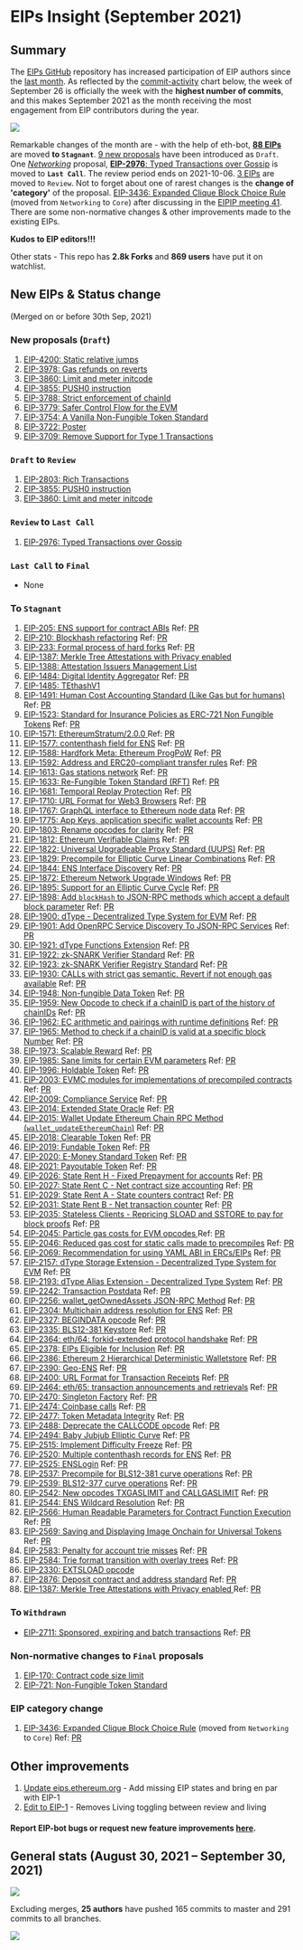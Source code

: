 # EIPs Insight (September 2021)



## Summary
The [EIPs GitHub](https://github.com/ethereum/EIPs) repository has increased participation of EIP authors since the [last month](https://hackmd.io/@poojaranjan/EthereumImprovementProposalsInsight/https%3A%2F%2Fhackmd.io%2F%40poojaranjan%2FEIPsInsightAugust2021).  As reflected by the [commit-activity](https://github.com/ethereum/EIPs/graphs/commit-activity) chart below, the week of September 26 is officially the week with the **highest number of commits**, and this makes September 2021 as the month receiving the most engagement from EIP contributors during the year. 

![](https://i.imgur.com/HR80DvV.png)

Remarkable changes of the month are - with the help of eth-bot, **[88 EIPs](https://hackmd.io/nSqG8YFPTKCgbU2rj4-dQA#To-Stagnant)** are moved **to `Stagnant`**. [9 new proposals](#New-proposals-Draft) have been introduced as `Draft`. One [*Networking*](https://eips.ethereum.org/networking) proposal, [**EIP-2976**: Typed Transactions over Gossip](https://eips.ethereum.org/EIPS/eip-2976) is moved to **`Last Call`**. The review period ends on 	2021-10-06. [3 EIPs](https://hackmd.io/nSqG8YFPTKCgbU2rj4-dQA#Draft-to-Review) are moved to `Review`. Not to forget about one of rarest changes is the **change of 'category'** of the proposal. [EIP-3436: Expanded Clique Block Choice Rule](https://eips.ethereum.org/EIPS/eip-3436) (moved from `Networking` to `Core`) after discussing in the [EIPIP meeting 41](https://youtu.be/54j6VK6ska0?t=1317). There are some non-normative changes & other improvements made to the existing EIPs. 

**Kudos to EIP editors!!!**

Other stats -  This repo has **2.8k Forks** and **869 users** have put it on watchlist. 
  
## New EIPs & Status change 
(Merged on or before 30th Sep, 2021)

### New proposals (`Draft`)
1. [EIP-4200: Static relative jumps](https://eips.ethereum.org/EIPS/eip-4200)
2. [EIP-3978: Gas refunds on reverts](https://eips.ethereum.org/EIPS/eip-3978)
3. [EIP-3860: Limit and meter initcode](https://eips.ethereum.org/EIPS/eip-3860)
4. [EIP-3855: PUSH0 instruction](https://eips.ethereum.org/EIPS/eip-3855)
5. [EIP-3788: Strict enforcement of chainId](https://eips.ethereum.org/EIPS/eip-3788)
6. [EIP-3779: Safer Control Flow for the EVM](https://eips.ethereum.org/EIPS/eip-3779)
7. [EIP-3754: A Vanilla Non-Fungible Token Standard](https://eips.ethereum.org/EIPS/eip-3754)
8. [EIP-3722: Poster](https://eips.ethereum.org/EIPS/eip-3722) 
9. [EIP-3709: Remove Support for Type 1 Transactions](https://eips.ethereum.org/EIPS/eip-3709)





### `Draft` to `Review`
1. [EIP-2803: Rich Transactions](https://github.com/ethereum/EIPs/pull/4188)
2. [EIP-3855: PUSH0 instruction](https://github.com/ethereum/EIPs/pull/3983/commits/052dada1530b716ae466223691b26266e7136876)
3. [EIP-3860: Limit and meter initcode](https://github.com/ethereum/EIPs/pull/3984)



### `Review` to `Last Call`
1. [EIP-2976: Typed Transactions over Gossip](https://github.com/ethereum/EIPs/pull/4187)


### `Last Call` to `Final`
* None

### To `Stagnant`
1. [EIP-205: ENS support for contract ABIs](https://eips.ethereum.org/EIPS/eip-205) Ref: [PR](https://github.com/ethereum/EIPs/pull/3937)
2. [EIP-210: Blockhash refactoring](https://eips.ethereum.org/EIPS/eip-210) Ref: [PR](https://github.com/ethereum/EIPs/pull/3939/commits/006020be69d03ed8ceecf6b16d9a9227655f0d7e)
3. [EIP-233: Formal process of hard forks](https://eips.ethereum.org/EIPS/eip-233) Ref: [PR](https://github.com/ethereum/EIPs/pull/3947)
4. [EIP-1387: Merkle Tree Attestations with Privacy enabled](https://eips.ethereum.org/EIPS/eip-1387)
5. [EIP-1388: Attestation Issuers Management List](https://eips.ethereum.org/EIPS/eip-1388) 
6. [EIP-1484: Digital Identity Aggregator](https://eips.ethereum.org/EIPS/eip-1484) Ref: [PR](https://github.com/ethereum/EIPs/pull/3886)
7. [EIP-1485: TEthashV1](https://eips.ethereum.org/EIPS/eip-1485)
8. [EIP-1491: Human Cost Accounting Standard (Like Gas but for humans)](https://eips.ethereum.org/EIPS/eip-1491) Ref: [PR](https://github.com/ethereum/EIPs/pull/3888)
9. [EIP-1523: Standard for Insurance Policies as ERC-721 Non Fungible Tokens](https://eips.ethereum.org/EIPS/eip-1523) Ref: [PR](https://github.com/ethereum/EIPs/pull/3889) 
10. [EIP-1571: EthereumStratum/2.0.0 ](https://eips.ethereum.org/EIPS/eip-1571) Ref: [PR](https://github.com/ethereum/EIPs/pull/3890)
11. [EIP-1577: contenthash field for ENS](https://eips.ethereum.org/EIPS/eip-1577) Ref: [PR](https://github.com/ethereum/EIPs/pull/3891)
12. [EIP-1588: Hardfork Meta: Ethereum ProgPoW](https://eips.ethereum.org/EIPS/eip-1588) Ref: [PR](https://github.com/ethereum/EIPs/pull/3893)
13. [EIP-1592: Address and ERC20-compliant transfer rules](https://eips.ethereum.org/EIPS/eip-1592) Ref: [PR](https://github.com/ethereum/EIPs/pull/3894)
14. [EIP-1613: Gas stations network](https://eips.ethereum.org/EIPS/eip-1613) Ref: [PR](https://github.com/ethereum/EIPs/pull/3895)
15. [EIP-1633: Re-Fungible Token Standard (RFT)](https://eips.ethereum.org/EIPS/eip-1633) Ref: [PR](https://github.com/ethereum/EIPs/pull/3896)
16. [EIP-1681: Temporal Replay Protection](https://eips.ethereum.org/EIPS/eip-1681) Ref: [PR](https://github.com/ethereum/EIPs/pull/3897)
17. [EIP-1710: URL Format for Web3 Browsers](https://eips.ethereum.org/EIPS/eip-1710) Ref: [PR](https://github.com/ethereum/EIPs/pull/3898)
18. [EIP-1767: GraphQL interface to Ethereum node data](https://eips.ethereum.org/EIPS/eip-1767) Ref: [PR](https://github.com/ethereum/EIPs/pull/3899)
19. [EIP-1775: App Keys, application specific wallet accounts](https://eips.ethereum.org/EIPS/eip-1775) Ref: [PR](https://github.com/ethereum/EIPs/pull/3900)
20. [EIP-1803: Rename opcodes for clarity](https://eips.ethereum.org/EIPS/eip-1803) Ref: [PR](https://github.com/ethereum/EIPs/pull/3901)
21. [EIP-1812: Ethereum Verifiable Claims](https://eips.ethereum.org/EIPS/eip-1812) Ref: [PR](https://github.com/ethereum/EIPs/pull/3902)
22. [EIP-1822: Universal Upgradeable Proxy Standard (UUPS)](https://eips.ethereum.org/EIPS/eip-1822) Ref: [PR](https://github.com/ethereum/EIPs/pull/3903/commits/d3c044d9d39dad406773a7526ad9f147e8a54975)
23. [EIP-1829: Precompile for Elliptic Curve Linear Combinations](https://eips.ethereum.org/EIPS/eip-1829) Ref: [PR](https://github.com/ethereum/EIPs/pull/3904)
24. [EIP-1844: ENS Interface Discovery](https://eips.ethereum.org/EIPS/eip-1844) Ref: [PR](https://github.com/ethereum/EIPs/pull/3905)
25. [EIP-1872: Ethereum Network Upgrade Windows](https://eips.ethereum.org/EIPS/eip-1872) Ref: [PR](https://github.com/ethereum/EIPs/pull/3906)
26. [EIP-1895: Support for an Elliptic Curve Cycle](https://eips.ethereum.org/EIPS/eip-1895) Ref: [PR](https://github.com/ethereum/EIPs/pull/3907)
27. [EIP-1898: Add `blockHash` to JSON-RPC methods which accept a default block parameter](https://eips.ethereum.org/EIPS/eip-1898) Ref: [PR](https://github.com/ethereum/EIPs/pull/3908)
28. [EIP-1900: dType - Decentralized Type System for EVM](https://eips.ethereum.org/EIPS/eip-1900) Ref: [PR](https://github.com/ethereum/EIPs/pull/3909)
29. [EIP-1901: Add OpenRPC Service Discovery To JSON-RPC Services](https://eips.ethereum.org/EIPS/eip-1901) Ref: [PR](https://github.com/ethereum/EIPs/pull/3910)
30. [EIP-1921: dType Functions Extension](https://eips.ethereum.org/EIPS/eip-1921) Ref: [PR](https://github.com/ethereum/EIPs/pull/3911)
31. [EIP-1922: zk-SNARK Verifier Standard](https://eips.ethereum.org/EIPS/eip-1922) Ref: [PR](https://github.com/ethereum/EIPs/pull/3912)
32. [EIP-1923: zk-SNARK Verifier Registry Standard](https://eips.ethereum.org/EIPS/eip-1923) Ref: [PR](https://github.com/ethereum/EIPs/pull/3913)
33. [EIP-1930: CALLs with strict gas semantic. Revert if not enough gas available](https://eips.ethereum.org/EIPS/eip-1930) Ref: [PR](https://github.com/ethereum/EIPs/pull/3914)
34. [EIP-1948: Non-fungible Data Token](https://eips.ethereum.org/EIPS/eip-1948) Ref: [PR](https://github.com/ethereum/EIPs/pull/3915)
35. [EIP-1959: New Opcode to check if a chainID is part of the history of chainIDs](https://eips.ethereum.org/EIPS/eip-1959) Ref: [PR](https://github.com/ethereum/EIPs/pull/3916)
36. [EIP-1962: EC arithmetic and pairings with runtime definitions](https://eips.ethereum.org/EIPS/eip-1962) Ref: [PR](https://github.com/ethereum/EIPs/pull/3917)
37. [EIP-1965: Method to check if a chainID is valid at a specific block Number](https://eips.ethereum.org/EIPS/eip-1965) Ref: [PR](https://github.com/ethereum/EIPs/pull/3918)
38. [EIP-1973: Scalable Reward](https://eips.ethereum.org/EIPS/eip-1973)  Ref: [PR](https://github.com/ethereum/EIPs/pull/3919)
39. [EIP-1985: Sane limits for certain EVM parameters](https://eips.ethereum.org/EIPS/eip-1985) Ref: [PR](https://github.com/ethereum/EIPs/pull/3920)
40. [EIP-1996: Holdable Token](https://eips.ethereum.org/EIPS/eip-1996) Ref: [PR](https://github.com/ethereum/EIPs/pull/3921)
41. [EIP-2003: EVMC modules for implementations of precompiled contracts](https://eips.ethereum.org/EIPS/eip-2003) Ref: [PR](https://github.com/ethereum/EIPs/pull/3922)
42. [EIP-2009: Compliance Service](https://eips.ethereum.org/EIPS/eip-2009) Ref: [PR](https://github.com/ethereum/EIPs/pull/3923)
43. [EIP-2014: Extended State Oracle](https://eips.ethereum.org/EIPS/eip-2014) Ref: [PR](https://github.com/ethereum/EIPs/pull/3924)
44. [EIP-2015: Wallet Update Ethereum Chain RPC Method (`wallet_updateEthereumChain`)](https://eips.ethereum.org/EIPS/eip-2015) Ref: [PR](https://github.com/ethereum/EIPs/pull/3925)
45. [EIP-2018: Clearable Token](https://eips.ethereum.org/EIPS/eip-2018) Ref: [PR](https://github.com/ethereum/EIPs/pull/3926)
46. [EIP-2019: Fundable Token](https://eips.ethereum.org/EIPS/eip-2019) Ref: [PR](https://github.com/ethereum/EIPs/pull/3927)
47. [EIP-2020: E-Money Standard Token](https://eips.ethereum.org/EIPS/eip-2020) Ref: [PR](https://github.com/ethereum/EIPs/pull/3928)
48. [EIP-2021: Payoutable Token](https://eips.ethereum.org/EIPS/eip-2021) Ref: [PR](https://github.com/ethereum/EIPs/pull/3929)
49. [EIP-2026: State Rent H - Fixed Prepayment for accounts](https://eips.ethereum.org/EIPS/eip-2026) Ref: [PR](https://github.com/ethereum/EIPs/pull/3930)
50. [EIP-2027: State Rent C - Net contract size accounting](https://eips.ethereum.org/EIPS/eip-2027) Ref: [PR](https://github.com/ethereum/EIPs/pull/3931)
51. [EIP-2029: State Rent A - State counters contract](https://eips.ethereum.org/EIPS/eip-2029) Ref: [PR](https://github.com/ethereum/EIPs/pull/3932)
52. [EIP-2031: State Rent B - Net transaction counter](https://eips.ethereum.org/EIPS/eip-2031) Ref: [PR](https://github.com/ethereum/EIPs/pull/3933)
53. [EIP-2035: Stateless Clients - Repricing SLOAD and SSTORE to pay for block proofs](https://eips.ethereum.org/EIPS/eip-2035) Ref: [PR](https://github.com/ethereum/EIPs/pull/3934)
54. [EIP-2045: Particle gas costs for EVM opcodes ](https://eips.ethereum.org/EIPS/eip-2045) Ref: [PR](https://github.com/ethereum/EIPs/pull/3935)
55. [EIP-2046: Reduced gas cost for static calls made to precompiles](https://eips.ethereum.org/EIPS/eip-2046) Ref: [PR](https://github.com/ethereum/EIPs/pull/3936)
56. [EIP-2069: Recommendation for using YAML ABI in ERCs/EIPs](https://eips.ethereum.org/EIPS/eip-2069) Ref: [PR](https://github.com/ethereum/EIPs/pull/3938)
57. [EIP-2157: dType Storage Extension - Decentralized Type System for EVM](https://eips.ethereum.org/EIPS/eip-2157) Ref: [PR](https://github.com/ethereum/EIPs/pull/3941)
58. [EIP-2193: dType Alias Extension - Decentralized Type System](https://eips.ethereum.org/EIPS/eip-2193) Ref: [PR](https://github.com/ethereum/EIPs/pull/3942)
59. [EIP-2242: Transaction Postdata](https://eips.ethereum.org/EIPS/eip-2242) Ref: [PR](https://github.com/ethereum/EIPs/pull/3943)
60. [EIP-2256: wallet_getOwnedAssets JSON-RPC Method](https://eips.ethereum.org/EIPS/eip-2256) Ref: [PR](https://github.com/ethereum/EIPs/pull/3944)
61. [EIP-2304: Multichain address resolution for ENS](https://eips.ethereum.org/EIPS/eip-2304) Ref: [PR](https://github.com/ethereum/EIPs/pull/3945)
62. [EIP-2327: BEGINDATA opcode](https://eips.ethereum.org/EIPS/eip-2327) Ref: [PR](https://github.com/ethereum/EIPs/pull/3946)
63. [EIP-2335: BLS12-381 Keystore](https://eips.ethereum.org/EIPS/eip-2335) Ref: [PR](https://github.com/ethereum/EIPs/pull/3949)
64. [EIP-2364: eth/64: forkid-extended protocol handshake](https://eips.ethereum.org/EIPS/eip-2364) Ref: [PR](https://github.com/ethereum/EIPs/pull/3950)
65. [EIP-2378: EIPs Eligible for Inclusion](https://eips.ethereum.org/EIPS/eip-2378) Ref: [PR](https://github.com/ethereum/EIPs/pull/3951)
66. [EIP-2386: Ethereum 2 Hierarchical Deterministic Walletstore](https://eips.ethereum.org/EIPS/eip-2386) Ref: [PR](https://github.com/ethereum/EIPs/pull/3952)
67. [EIP-2390: Geo-ENS](https://eips.ethereum.org/EIPS/eip-2390) Ref: [PR](https://github.com/ethereum/EIPs/pull/3953)
68. [EIP-2400: URL Format for Transaction Receipts](https://eips.ethereum.org/EIPS/eip-2400) Ref: [PR](https://github.com/ethereum/EIPs/pull/3954)
69. [EIP-2464: eth/65: transaction announcements and retrievals](https://eips.ethereum.org/EIPS/eip-2464) Ref: [PR](https://github.com/ethereum/EIPs/pull/3955)
70. [EIP-2470: Singleton Factory](https://eips.ethereum.org/EIPS/eip-2470) Ref: [PR](https://github.com/ethereum/EIPs/pull/3956)
71. [EIP-2474: Coinbase calls](https://eips.ethereum.org/EIPS/eip-2474) Ref: [PR](https://github.com/ethereum/EIPs/pull/3957)
72. [EIP-2477: Token Metadata Integrity](https://eips.ethereum.org/EIPS/eip-2477) Ref: [PR](https://github.com/ethereum/EIPs/pull/3958)
73. [EIP-2488: Deprecate the CALLCODE opcode](https://eips.ethereum.org/EIPS/eip-2488) Ref: [PR](https://github.com/ethereum/EIPs/pull/3959)
74. [EIP-2494: Baby Jubjub Elliptic Curve](https://eips.ethereum.org/EIPS/eip-2494) Ref: [PR](https://github.com/ethereum/EIPs/pull/3960)
75. [EIP-2515: Implement Difficulty Freeze](https://eips.ethereum.org/EIPS/eip-2515) Ref: [PR](https://github.com/ethereum/EIPs/pull/3961)
76. [EIP-2520: Multiple contenthash records for ENS](https://eips.ethereum.org/EIPS/eip-2520) Ref: [PR](https://github.com/ethereum/EIPs/pull/3962)
77. [EIP-2525: ENSLogin](https://eips.ethereum.org/EIPS/eip-2525) Ref: [PR](https://github.com/ethereum/EIPs/pull/3963)
78. [EIP-2537: Precompile for BLS12-381 curve operations](https://eips.ethereum.org/EIPS/eip-2537) Ref: [PR](https://github.com/ethereum/EIPs/pull/3964)
79. [EIP-2539: BLS12-377 curve operations](https://eips.ethereum.org/EIPS/eip-2539) Ref: [PR](https://github.com/ethereum/EIPs/pull/3965)
80. [EIP-2542: New opcodes TXGASLIMIT and CALLGASLIMIT](https://eips.ethereum.org/EIPS/eip-2542) Ref: [PR](https://github.com/ethereum/EIPs/pull/3966)
81. [EIP-2544: ENS Wildcard Resolution](https://eips.ethereum.org/EIPS/eip-2544) Ref: [PR](https://github.com/ethereum/EIPs/pull/3967)
82. [EIP-2566: Human Readable Parameters for Contract Function Execution](https://eips.ethereum.org/EIPS/eip-2566) Ref: [PR](https://github.com/ethereum/EIPs/pull/3968)
83. [EIP-2569: Saving and Displaying Image Onchain for Universal Tokens](https://eips.ethereum.org/EIPS/eip-2569) Ref: [PR](https://github.com/ethereum/EIPs/pull/3969)
84. [EIP-2583: Penalty for account trie misses](https://eips.ethereum.org/EIPS/eip-2583) Ref: [PR]()
85. [EIP-2584: Trie format transition with overlay trees](https://eips.ethereum.org/EIPS/eip-2584) Ref: [PR](https://github.com/ethereum/EIPs/pull/3971)
86. [EIP-2330: EXTSLOAD opcode](https://eips.ethereum.org/EIPS/eip-2330)
87. [EIP-2876: Deposit contract and address standard](https://eips.ethereum.org/EIPS/eip-2876) Ref: [PR](https://github.com/ethereum/EIPs/pull/4273)
88. [EIP-1387: Merkle Tree Attestations with Privacy enabled ](https://eips.ethereum.org/EIPS/eip-1387) Ref: [PR](https://github.com/ethereum/EIPs/pull/4025)


### To `Withdrawn`
* [EIP-2711: Sponsored, expiring and batch transactions](https://eips.ethereum.org/EIPS/eip-2711) Ref: [PR](https://github.com/ethereum/EIPs/pull/4189)


### Non-normative changes to `Final` proposals
1. [EIP-170: Contract code size limit](https://github.com/ethereum/EIPs/pull/3790)
2. [EIP-721: Non-Fungible Token Standard](https://github.com/ethereum/EIPs/pull/3768/files/9f0ef87e1232536f09540ebcca033ba94401f77a)

### EIP category change
1. [EIP-3436: Expanded Clique Block Choice Rule](https://eips.ethereum.org/EIPS/eip-3436) (moved from `Networking` to `Core`) Ref: [PR](https://github.com/ethereum/EIPs/pull/4195)

## Other improvements 
1. [Update eips.ethereum.org](https://github.com/ethereum/EIPs/pull/3849) - Add missing EIP states and bring en par with EIP-1
2. [Edit to EIP-1](https://github.com/ethereum/EIPs/pull/3856) - Removes Living toggling between review and living



#### Report EIP-bot bugs or request new feature improvements [here](https://github.com/ethereum/EIP-Bot/issues).

## General stats (August 30, 2021 – September 30, 2021)
![](https://i.imgur.com/MImGQ29.png)

Excluding merges, **25 authors** have pushed 165 commits to master and 291 commits to all branches. 

![](https://i.imgur.com/IwameJv.png)
